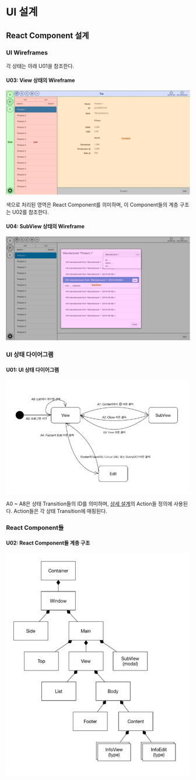 # UI 설계
## React Component 설계
### UI Wireframes
각 상태는 아래 U01을 참조한다.
#### U03: View 상태의 Wireframe
![View 상태의 Wireframe](../images/ui-u03-2016-09-19.png)

색으로 처리된 영역은 React Component를 의미하며, 이 Component들의 계층 구조는 U02를 참조한다.

#### U04: SubView 상태의 Wireframe
![SubView 상태의 Wireframe](../images/ui-u04-2016-09-19.png)

### UI 상태 다이어그램
#### U01: UI 상태 다이어그램
![UI 상태 다이어그램](../images/ui-u01-2016-09-14.png)

A0 ~ A8은 상태 Transition들의 ID를 의미하며, [상세 설계](./arch.detail.md)의 Action들 정의에 사용된다. Action들은 각 상태 Transition에 매핑된다.

### React Component들
#### U02: React Component들 계층 구조
![React Component들 계층 구조](../images/ui-u02-2016-09-14.png)